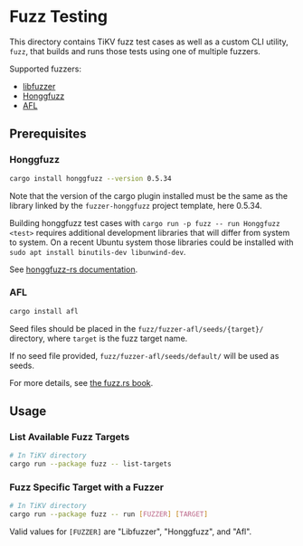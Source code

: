 # Fuzz Testing

This directory contains TiKV fuzz test cases as well as a custom CLI utility, `fuzz`,
that builds and runs those tests using one of multiple fuzzers.

Supported fuzzers:

- [libfuzzer](https://llvm.org/docs/LibFuzzer.html)
- [Honggfuzz](https://github.com/google/honggfuzz)
- [AFL](http://lcamtuf.coredump.cx/afl/)

## Prerequisites

### Honggfuzz

```sh
cargo install honggfuzz --version 0.5.34
```

Note that the version of the cargo plugin installed must be the same as the
library linked by the `fuzzer-honggfuzz` project template, here 0.5.34.

Building honggfuzz test cases with `cargo run -p fuzz -- run Honggfuzz <test>`
requires additional development libraries that will differ from system to
system. On a recent Ubuntu system those libraries could be installed with `sudo
apt install binutils-dev libunwind-dev`.

See [honggfuzz-rs documentation](https://github.com/rust-fuzz/honggfuzz-rs).

### AFL

```sh
cargo install afl
```

Seed files should be placed in the `fuzz/fuzzer-afl/seeds/{target}/` directory, where `target` is the fuzz target name.

If no seed file provided, `fuzz/fuzzer-afl/seeds/default/` will be used as seeds.

For more details, see [the fuzz.rs book](https://fuzz.rs/book/afl/setup.html).

## Usage

### List Available Fuzz Targets

```bash
# In TiKV directory
cargo run --package fuzz -- list-targets
```

### Fuzz Specific Target with a Fuzzer

```bash
# In TiKV directory
cargo run --package fuzz -- run [FUZZER] [TARGET]
```

Valid values for `[FUZZER]` are "Libfuzzer", "Honggfuzz", and "Afl".
